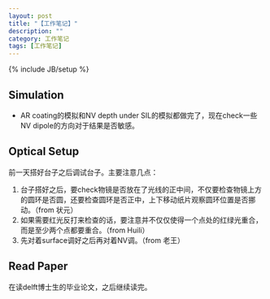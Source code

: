 ```yaml
---
layout: post
title: "【工作笔记】"
description: ""
category: 工作笔记
tags: [工作笔记]
---
```

{% include JB/setup %}

## Simulation

* AR coating的模拟和NV depth under SIL的模拟都做完了，现在check一些NV dipole的方向对于结果是否敏感。

## Optical Setup

前一天搭好台子之后调试台子。主要注意几点：

1. 台子搭好之后，要check物镜是否放在了光线的正中间，不仅要检查物镜上方的圆环是否圆，还要检查圆环是否正中，上下移动纸片观察圆环位置是否挪动。（from 状元）
1. 如果需要红光反打来检查的话，要注意并不仅仅使得一个点处的红绿光重合，而是至少两个点都要重合。（from Huili）
1. 先对着surface调好之后再对着NV调。（from 老王）

## Read Paper

在读delft博士生的毕业论文，之后继续读完。

